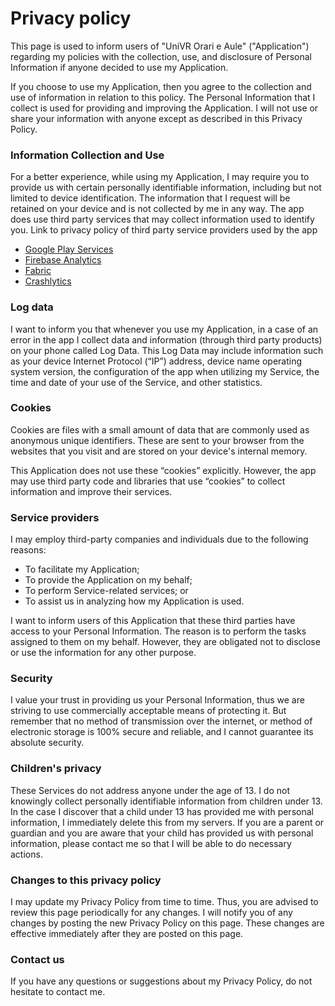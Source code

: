 # Privacy policy

This page is used to inform users of "UniVR Orari e Aule" ("Application") regarding my policies with the collection, use, and disclosure of Personal Information if anyone decided to use my Application.

If you choose to use my Application, then you agree to the collection and use of information in relation to this policy. The Personal Information that I collect is used for providing and improving the Application. I will not use or share your information with anyone except as described in this Privacy Policy.

### Information Collection and Use

For a better experience, while using my Application, I may require you to provide us with certain personally identifiable information, including but not limited to device identification. The information that I request will be retained on your device and is not collected by me in any way. The app does use third party services that may collect information used to identify you.
Link to privacy policy of third party service providers used by the app

- [Google Play Services](https://www.google.com/policies/privacy/)
- [Firebase Analytics](https://firebase.google.com/policies/analytics)
- [Fabric](https://fabric.io/privacy)
- [Crashlytics](http://try.crashlytics.com/terms/privacy-policy.pdf)

### Log data
I want to inform you that whenever you use my Application, in a case of an error in the app I collect data and information (through third party products) on your phone called Log Data. This Log Data may include information such as your device Internet Protocol (“IP”) address, device name operating system version, the configuration of the app when utilizing my Service, the time and date of your use of the Service, and other statistics.

### Cookies
Cookies are files with a small amount of data that are commonly used as anonymous unique identifiers. These are sent to your browser from the websites that you visit and are stored on your device's internal memory.

This Application does not use these “cookies” explicitly. However, the app may use third party code and libraries that use “cookies” to collect information and improve their services.

### Service providers
I may employ third-party companies and individuals due to the following reasons:

- To facilitate my Application;
- To provide the Application on my behalf;
- To perform Service-related services; or
- To assist us in analyzing how my Application is used.

I want to inform users of this Application that these third parties have access to your Personal Information. The reason is to perform the tasks assigned to them on my behalf. However, they are obligated not to disclose or use the information for any other purpose.

### Security
I value your trust in providing us your Personal Information, thus we are striving to use commercially acceptable means of protecting it. But remember that no method of transmission over the internet, or method of electronic storage is 100% secure and reliable, and I cannot guarantee its absolute security.

### Children's privacy
These Services do not address anyone under the age of 13. I do not knowingly collect personally identifiable information from children under 13. In the case I discover that a child under 13 has provided me with personal information, I immediately delete this from my servers. If you are a parent or guardian and you are aware that your child has provided us with personal information, please contact me so that I will be able to do necessary actions.

### Changes to this privacy policy
I may update my Privacy Policy from time to time. Thus, you are advised to review this page periodically for any changes. I will notify you of any changes by posting the new Privacy Policy on this page. These changes are effective immediately after they are posted on this page.

### Contact us
If you have any questions or suggestions about my Privacy Policy, do not hesitate to contact me.
